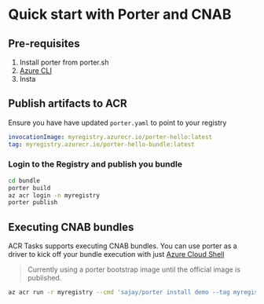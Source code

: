# Quick start with Porter and CNAB


## Pre-requisites

1. Install porter from porter.sh
2. [Azure CLI](https://docs.microsoft.com/en-us/cli/azure/install-azure-cli?view=azure-cli-latest)
3. Insta 

## Publish artifacts to ACR

Ensure you have have updated `porter.yaml` to point to your registry 

```yaml
invocationImage: myregistry.azurecr.io/porter-hello:latest
tag: myregistry.azurecr.io/porter-hello-bundle:latest
```

### Login to the Registry and publish you bundle

```sh
cd bundle
porter build
az acr login -n myregistry
porter publish
```

## Executing CNAB bundles

ACR Tasks supports executing CNAB bundles. You can use porter as a driver to kick off your bundle execution with just [Azure Cloud Shell](shell.azure.com)

> Currently using a porter bootstrap image until the official image is published.

```sh
az acr run -r myregistry --cmd 'sajay/porter install demo --tag myregistry.azurecr.io/porter-hello-bundle:latest' /dev/null
```